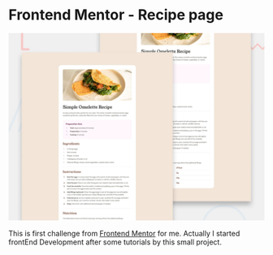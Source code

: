 # Frontend Mentor - Recipe page

![Design preview for the Recipe page coding challenge](./preview.jpg)

This is first challenge from [Frontend Mentor](https://www.frontendmentor.io) for me.
Actually I started frontEnd Development after some tutorials by this small project.

